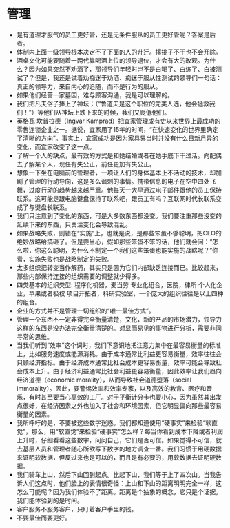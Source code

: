 # 管理

- 是有道理才服气的员工更好管，还是无条件服从的员工更好管呢？答案是后者。
- 体制内上面一级领导根本决定不了下面的人的升迁。撂挑子不干也不会开除。
- 酒桌文化可能要随着一两代靠喝酒上位的领导退位，才会有大的改观。为什么？因为如果突然不劝酒了，那领导们年轻时岂不是白喝了、白练了、白被测试了？但是，我还是试着劝痴迷于劝酒、痴迷于服从性测试的领导们一句话：真正的领导力，来自内心的追随，而不是行为的服从。
- 如果他们经营一家墓园，难与顾客沟通，我是可以理解的。
- 我们把凡夫俗子捧上了神坛；（“鲁道夫是这个职位的完美人选，他会拯救我们！”）等他们从神坛上跌下来的时候，我们又贬低他们。
- 英格瓦·坎普拉德（Ingvar Kamprad）把宜家管理成有史以来世界上最成功的零售连锁企业之一。据说，宜家用了15年的时间，“在快速变化的世界里确定了清晰的方向”。事实上，宜家成功是因为家具界当时并没有什么日新月异的变化，而宜家改变了这一点。
- 了解一个人的缺点，最有效的方式是和她结婚或者在她手底下干过活。向配偶去了解某个人，现任有失公正，前任更加有失公正。
- 想象一下坐在电脑前的管理者，一项让人们的身体基本上不活动的技术，却加剧了管理的行动导向，这是多么讽刺的事情。携带信息的电子在空中四处飞舞，过度行动的趋势越来越严重。他每天一大早通过电子邮件跟他的员工保持联系。这可能是跟电脑键盘保持了联系吧，跟员工有吗？互联网时代长联系变成了与键盘长联系。
- 我们只注意到了变化的东西，可是大多数东西都没变。我们要注重那些没变的延续下来的东西，只关注变化会导致混乱。
- 如果战略失败，则错在“实施”上，也就是说，是那些笨蛋不够聪明，把CEO的绝妙战略给搞砸了。但是要当心，假如那些笨蛋不笨的话，他们就会问：“怎么啦，你这么聪明，为什么不制定一个我们这些笨蛋也能实施的战略呢？”你看，实施失败也是战略制定的失败。
- 太多组织把转变当作解药，其实只是因为它们内部缺乏连接而已。比较起来，那些内部保持连接的组织需要的调整就少得多。
- 四类基本的组织类型: 程序化机器，麦当劳 专业化组合，医院，律所 个人化企业，苹果或者极权 项目开拓者，科研实验室，一个庞大的组织往往是以上四种的组合。
- 企业的方式并不是管理一切组织的“唯一最佳方式”。
- 管理一个东西不一定非得完全衡量清楚，文化，新的产品的市场潜力，领导力这样的东西是没办法完全衡量清楚的。对显而易见的事物进行分析，需要非同寻常的思维。
- 当我们听到“效率”这个词时，我们下意识地把注意力集中在最容易衡量的标准上，比如服务速度或能源消耗。由于成本通常比利益更容易衡量，效率往往会只顾经济指标。由于经济成本通常比社会成本更容易衡量，效率可能会导致社会成本上升。由于经济利益通常比社会利益更容易衡量，因此效率让我们趋向经济道德（economic morality），从而导致社会道德堕落（social immorality）。因此，要警惕效率和效率专家，以及高效的教育、医疗和音乐，有时甚至要当心高效的工厂。对于平衡计分卡也要小心，因为虽然其出发点很好，在经济因素之外也加入了社会和环境因素，但它明显偏向那些最容易衡量的因素。
- 我所呼吁的是，不要被这些数字迷惑。我们都知道使用“硬事实”来检验“软直觉”，那么，用“软直觉”来检验“硬事实”怎么样？每当你看到成本下降或者利润上升时，仔细看看这些数字，问问自己，它们是否可信。如果觉得不可信，就去基层人员和管理者随心所欲写下数字的地方调查一番。我们习惯于用硬数据来证明软数据，但反过来也是可以的，而且是有必要的，用软数据去证明硬数据。
- 我们骑车上山，然后下山回到起点。比起下山，我们等于上了四次山。当我告诉人们这点时，他们脸上的表情很奇怪：上山和下山的距离明明完全一样，这怎么可能呢？因为我们体验不了距离。距离是个抽象的概念，它只是个证据。我们能体验到的是时间。
- 客户服务不服务客户，只盯着客户手里的钱。
- 不要最佳而要更好。
